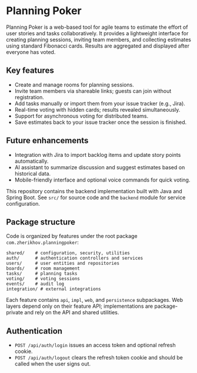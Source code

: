 # Planning Poker

Planning Poker is a web-based tool for agile teams to estimate the effort of user stories and tasks collaboratively. It provides a lightweight interface for creating planning sessions, inviting team members, and collecting estimates using standard Fibonacci cards. Results are aggregated and displayed after everyone has voted.

## Key features

- Create and manage rooms for planning sessions.
- Invite team members via shareable links; guests can join without registration.
- Add tasks manually or import them from your issue tracker (e.g., Jira).
- Real-time voting with hidden cards; results revealed simultaneously.
- Support for asynchronous voting for distributed teams.
- Save estimates back to your issue tracker once the session is finished.

## Future enhancements

- Integration with Jira to import backlog items and update story points automatically.
- AI assistant to summarize discussion and suggest estimates based on historical data.
- Mobile-friendly interface and optional voice commands for quick voting.

This repository contains the backend implementation built with Java and Spring Boot. See `src/` for source code and the `backend` module for service configuration.

## Package structure

Code is organized by features under the root package `com.zherikhov.planningpoker`:

```
shared/    # configuration, security, utilities
auth/      # authentication controllers and services
users/     # user entities and repositories
boards/    # room management
tasks/     # planning tasks
voting/    # voting sessions
events/    # audit log
integration/ # external integrations
```

Each feature contains `api`, `impl`, `web`, and `persistence` subpackages. Web layers depend only on their feature API; implementations are package-private and rely on the API and shared utilities.

## Authentication

- `POST /api/auth/login` issues an access token and optional refresh cookie.
- `POST /api/auth/logout` clears the refresh token cookie and should be called when the user signs out.
